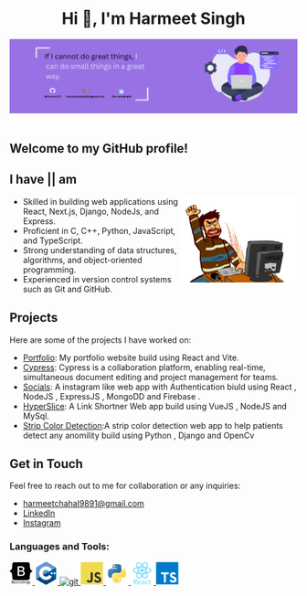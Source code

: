 <h1 align="center">Hi 👋, I'm Harmeet Singh</h1>
<div align="center">
  <img src ="./github--banner.png" />
  
</div>



 <br/>

## Welcome to my GitHub profile!



##  I have || am
<img align="right" alt="coding" height="150px" src="./coding.gif">

- Skilled in building web applications using React, Next.js, Django, NodeJs, and Express.
- Proficient in C, C++, Python, JavaScript, and TypeScript.
- Strong understanding of data structures, algorithms, and object-oriented programming.
- Experienced in version control systems such as Git and GitHub.

## Projects

Here are some of the projects I have worked on:

- [Portfolio](https://harmeet.tk/): My portfolio website build using React and Vite.
- [Cypress](https://github.com/Harmeet135/cypress): Cypress is a collaboration platform, enabling real-time, simultaneous document editing and project management for teams.
- [Socials](https://github.com/Harmeet135/Socials): A instagram like web app with Authentication biuld using React , NodeJS , ExpressJS , MongoDD and Firebase .
- [HyperSlice](https://github.com/Harmeet135/link_shortener): A Link Shortner Web app build using VueJS , NodeJS and MySql.
- [Strip Color Detection](https://github.com/Harmeet135/Strip-Color-Detection):A strip color detection web app  to help patients detect any anomility build using Python , Django and OpenCv

## Get in Touch

Feel free to reach out to me for collaboration or any inquiries:

- [harmeetchahal9891@gmail.com](mailto:[harmeetchahal9891@gmail.com](mailto:harmeetchahal9891@gmail.com))
- [LinkedIn](https://www.linkedin.com/in/harmeetsingh4/)
- [Instagram]()


<h3 align="left">Languages and Tools:</h3>
<p align="left"> <a href="https://getbootstrap.com" target="_blank" rel="noreferrer"> <img src="https://raw.githubusercontent.com/devicons/devicon/master/icons/bootstrap/bootstrap-plain-wordmark.svg" alt="bootstrap" width="40" height="40"/> </a> <a href="https://www.w3schools.com/cpp/" target="_blank" rel="noreferrer"> <img src="https://raw.githubusercontent.com/devicons/devicon/master/icons/cplusplus/cplusplus-original.svg" alt="cplusplus" width="40" height="40"/> </a> <a href="https://git-scm.com/" target="_blank" rel="noreferrer"> <img src="https://www.vectorlogo.zone/logos/git-scm/git-scm-icon.svg" alt="git" width="40" height="40"/> </a> <a href="https://developer.mozilla.org/en-US/docs/Web/JavaScript" target="_blank" rel="noreferrer"> <img src="https://raw.githubusercontent.com/devicons/devicon/master/icons/javascript/javascript-original.svg" alt="javascript" width="40" height="40"/> </a> <a src="https://raw.githubusercontent.com/devicons/devicon/master/icons/nodejs/nodejs-original-wordmark.svg" alt="nodejs" width="40" height="40"/> </a> <a href="https://www.python.org" target="_blank" rel="noreferrer"> <img src="https://raw.githubusercontent.com/devicons/devicon/master/icons/python/python-original.svg" alt="python" width="40" height="40"/> </a> <a href="https://reactjs.org/" target="_blank" rel="noreferrer"> <img src="https://raw.githubusercontent.com/devicons/devicon/master/icons/react/react-original-wordmark.svg" alt="react" width="40" height="40"/> </a> <a href="https://www.typescriptlang.org/" target="_blank" rel="noreferrer"> <img src="https://raw.githubusercontent.com/devicons/devicon/master/icons/typescript/typescript-original.svg" alt="typescript" width="40" height="40"/> </a> </p>

